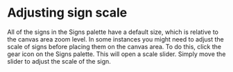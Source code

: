 # Adjusting sign scale

All of the signs in the Signs palette have a default size, which is relative to the canvas area zoom level. In some instances you might need to adjust the scale of signs before placing them on the canvas area. To do this, click the gear icon on the Signs palette. This will open a scale slider. Simply move the slider to adjust the scale of the sign. 

